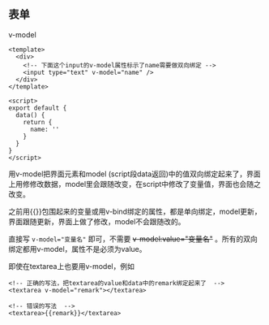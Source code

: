 表单
---

v-model

```vue
<template>
  <div>
    <!-- 下面这个input的v-model属性标示了name需要做双向绑定 -->
    <input type="text" v-model="name" />
  </div>
</template>

<script>
export default {
  data() {
    return {
      name: ''
    }
  }
}
</script>
```
用v-model把界面元素和model (script段data返回)中的值双向绑定起来了，界面上用修修改数据，model里会跟随改变，在script中修改了变量值，界面也会随之改变。

之前用{{}}包围起来的变量或用v-bind绑定的属性，都是单向绑定，model更新，界面跟随更新，界面上做了修改，model不会跟随改的。

直接写 `v-model="变量名"` 即可，不需要 ~~v-model:value="变量名"~~ 。所有的双向绑定都用v-model，属性不是必须为value。

即使在textarea上也要用v-model，例如

```
<!-- 正确的写法，把textarea的value和data中的remark绑定起来了  -->
<textarea v-model="remark"></textarea>

<!-- 错误的写法  -->
<textarea>{{remark}}</textarea>
```
